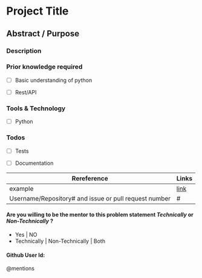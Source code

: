 # Project Title


## Abstract / Purpose 



### Description



### Prior knowledge required
- [ ] Basic understanding of python
- [ ] Rest/API



### Tools & Technology
- [ ] Python



### Todos
- [ ] Tests
- [ ] Documentation


Rereference | Links
------ | ------
example | [link]()
Username/Repository# and issue or pull request number | # 



#### Are you willing to be the mentor to this problem statement *Technically* or *Non-Technically* ?
- Yes | NO 
- Technically | Non-Technically | Both



#### Github User Id:
@mentions 










